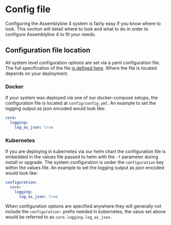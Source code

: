 # Config file

Configuring the Assemblyline 4 system is fairly easy if you know where to look. 
This section will detail where to look and what to do in order to configure 
Assemblyline 4 to fit your needs.

## Configuration file location

All system level configuration options are set via a yaml configuration file.
The full specification of the file [is defined here](https://github.com/CybercentreCanada/assemblyline-base/blob/master/assemblyline/odm/models/config.py). 
Where the file is located depends on your deployment.

### Docker 

If your system was deployed via one of our docker-compose setups, the configuration
file is located at `config/config.yml`. An example to set the logging output
as json encoded would look like:

```yaml
core:
  logging:
    log_as_json: true
```

### Kubernetes

If you are deploying in kubernetes via our helm chart the configuration file is 
embedded in the values file passed to helm with the `-f` parameter during install 
or upgrade. The system configuration is under the `configuration` key within 
the values file. An example to set the logging output as json encoded would look like:

```yaml
configuration:
  core:
    logging:
      log_as_json: true
```

When configuration options are specified anywhere they will generally not include
the `configuration:` prefix needed in kubernetes, the value set above would be referred to as 
`core.logging.log_as_json`.
